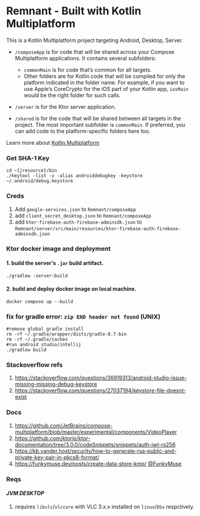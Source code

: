 # Remnant - Built with Kotlin Multiplatform

This is a Kotlin Multiplatform project targeting Android, Desktop, Server.

* `/composeApp` is for code that will be shared across your Compose Multiplatform applications.
  It contains several subfolders:
    - `commonMain` is for code that’s common for all targets.
    - Other folders are for Kotlin code that will be compiled for only the platform indicated in the folder name.
      For example, if you want to use Apple’s CoreCrypto for the iOS part of your Kotlin app,
      `iosMain` would be the right folder for such calls.

* `/server` is for the Ktor server application.

* `/shared` is for the code that will be shared between all targets in the project.
  The most important subfolder is `commonMain`. If preferred, you can add code to the platform-specific folders here
  too.

Learn more about [Kotlin Multiplatform](https://www.jetbrains.com/help/kotlin-multiplatform-dev/get-started.html)

### Get SHA-1 Key

```shell
cd ~{jresource}/bin
./keytool -list -v -alias androiddebugkey -keystore ~/.android/debug.keystore
```

### Creds

1. Add `google-services.json` to `Remnant/composeApp`
2. add `client_secret_desktop.json` to `Remnant/composeApp`
3. add `ktor-firebase-auth-firebase-adminsdk.json` to
   `Remnant/server/src/main/resources/ktor-firebase-auth-firebase-adminsdk.json`

### Ktor docker image and deployment

#### 1. build the server's `.jar` build artifact.

```shell
./gradlew :server:build
```

#### 2. build and deploy docker image on local machine.

```shell
docker compose up --build
```

### fix for gradle error: `zip END header not found` (UNIX)

```shell
#remove global gradle install
rm -rf ~/.gradle/wrapper/dists/gradle-8.7-bin
rm -rf ~/.gradle/caches
#run android studio/intellij
./gradlew build
```

### Stackoverflow refs

1. https://stackoverflow.com/questions/36919313/android-studio-issue-missing-missing-debug-keystore
2. https://stackoverflow.com/questions/27037194/keystore-file-doesnt-exist

### Docs

1. https://github.com/JetBrains/compose-multiplatform/blob/master/experimental/components/VideoPlayer
2. https://github.com/ktorio/ktor-documentation/tree/3.0.0/codeSnippets/snippets/auth-jwt-rs256
3. https://kb.vander.host/security/how-to-generate-rsa-public-and-private-key-pair-in-pkcs8-format/
4. https://funkymuse.dev/posts/create-data-store-kmp/ [@FunkyMuse](https://github.com/FunkyMuse)

### Reqs

#### _JVM DESKTOP_

1. requires ```libvlc```/```vlccore``` with VLC 3.x.x installed on ```linux```/```OSx``` respctively.
